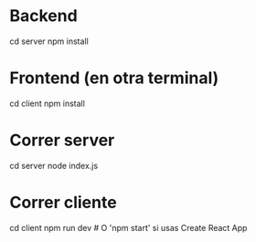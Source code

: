 # Backend
cd server
npm install

# Frontend (en otra terminal)
cd client
npm install

# Correr server
cd server
node index.js

# Correr cliente
cd client
npm run dev  # O 'npm start' si usas Create React App
